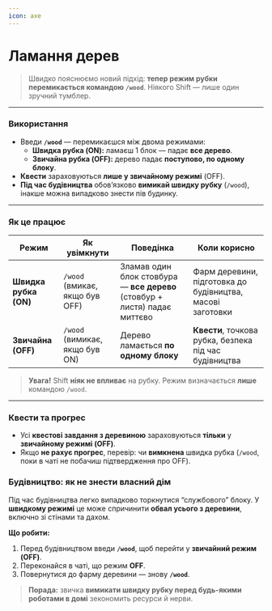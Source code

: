 ```yaml
---
icon: axe
---
```


# Ламання дерев

> Швидко пояснюємо новий підхід: **тепер режим рубки перемикається командою `/wood`**. Ніякого Shift — лише один зручний тумблер.

***

### Використання

* Введи **`/wood`** — перемикаєшся між двома режимами:
  * **Швидка рубка (ON):** ламаєш 1 блок — падає **все дерево**.
  * **Звичайна рубка (OFF):** дерево падає **поступово, по одному блоку**.
* **Квести** зараховуються **лише у звичайному режимі** (OFF).
* **Під час будівництва** обов’язково **вимикай швидку рубку** (`/wood`), інакше можна випадково знести пів будинку.

***

### Як це працює

| Режим                 | Як увімкнути                   | Поведінка                                                                  | Коли корисно                                               |
| --------------------- | ------------------------------ | -------------------------------------------------------------------------- | ---------------------------------------------------------- |
| **Швидка рубка (ON)** | `/wood` (вмикає, якщо був OFF) | Зламав один блок стовбура — **все дерево** (стовбур + листя) падає миттєво | Фарм деревини, підготовка до будівництва, масові заготовки |
| **Звичайна (OFF)**    | `/wood` (вимикає, якщо був ON) | Дерево ламається **по одному блоку**                                       | **Квести**, точкова рубка, безпека під час будівництва     |

> **Увага!** Shift **ніяк не впливає** на рубку. Режим визначається **лише** командою `/wood`.

***

### Квести та прогрес

* Усі **квестові завдання з деревиною** зараховуються **тільки** у **звичайному режимі (OFF)**.
* Якщо **не рахує прогрес**, перевір: чи **вимкнена** швидка рубка (`/wood`, поки в чаті не побачиш підтвердження про OFF).

### Будівництво: як не знести власний дім

Під час будівництва легко випадково торкнутися “службового” блоку. У **швидкому режимі** це може спричинити **обвал усього з деревини**, включно зі стінами та дахом.

**Що робити:**

1. Перед будівництвом введи **`/wood`**, щоб перейти у **звичайний режим (OFF)**.
2. Переконайся в чаті, що режим **OFF**.
3. Повернутися до фарму деревини — знову **`/wood`**.

> **Порада:** звичка **вимикати швидку рубку перед будь-якими роботами в домі** зекономить ресурси й нерви.
